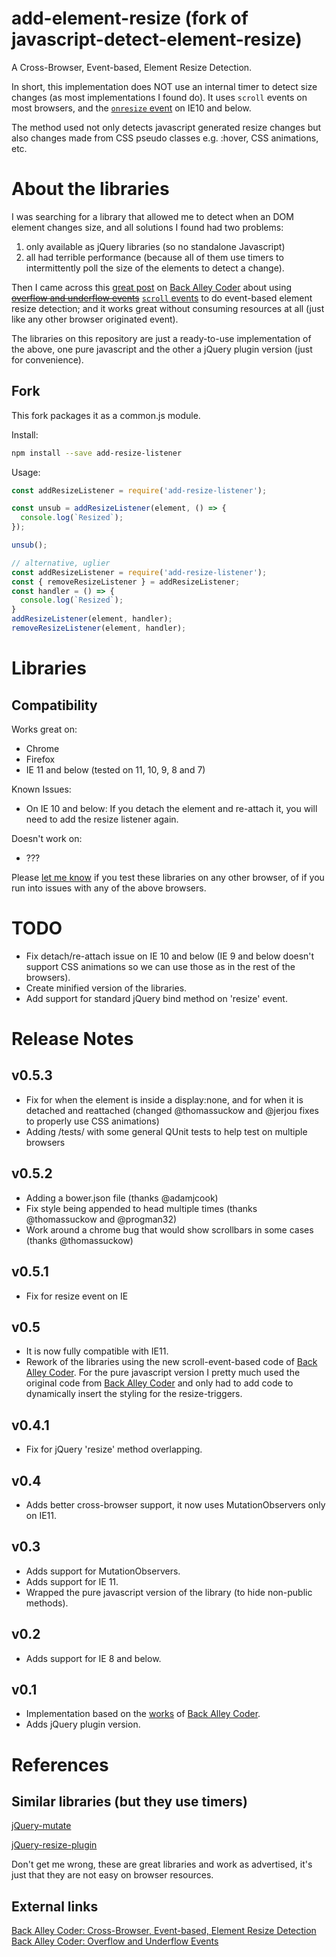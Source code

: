 add-element-resize (fork of javascript-detect-element-resize)
================================

A Cross-Browser, Event-based, Element Resize Detection.

In short, this implementation does NOT use an internal timer to detect size changes (as most implementations I found do).
It uses `scroll` events on most browsers, and the [`onresize` event][5] on IE10 and below.

The method used not only detects javascript generated resize changes but also changes made from CSS pseudo classes e.g. :hover, CSS animations, etc.

About the libraries
===================
I was searching for a library that allowed me to detect when an DOM element changes size, and all solutions I found had two problems:

 1. only available as jQuery libraries (so no standalone Javascript)
 2. all had terrible performance (because all of them use timers to intermittently poll the size of the elements to detect a change).

Then I came across this [great post][1] on [Back Alley Coder][3] about using ~~[overflow and underflow events][2]~~ [`scroll` events][2] to do event-based element resize detection; and it works great without consuming resources at all (just like any other browser originated event).

The libraries on this repository are just a ready-to-use implementation of the above, one pure javascript and the other a jQuery plugin version (just for convenience).

## Fork

This fork packages it as a common.js module.

Install:

```sh
npm install --save add-resize-listener
```

Usage:

```js
const addResizeListener = require('add-resize-listener');

const unsub = addResizeListener(element, () => {
  console.log(`Resized`);
});

unsub();

// alternative, uglier
const addResizeListener = require('add-resize-listener');
const { removeResizeListener } = addResizeListener;
const handler = () => {
  console.log(`Resized`);
}
addResizeListener(element, handler);
removeResizeListener(element, handler);
```

Libraries
=========


Compatibility
-------------
Works great on:

 - Chrome
 - Firefox
 - IE 11 and below (tested on 11, 10, 9, 8 and 7)

Known Issues:

 - On IE 10 and below: If you detach the element and re-attach it, you will need to add the resize listener again.

Doesn't work on:

 - ???

Please [let me know](https://github.com/sdecima/javascript-detect-element-resize/issues) if you test these libraries on any other browser, of if you run into issues with any of the above browsers.

TODO
====

 - Fix detach/re-attach issue on IE 10 and below (IE 9 and below doesn't support CSS animations so we can use those as in the rest of the browsers).
 - Create minified version of the libraries.
 - Add support for standard jQuery bind method on 'resize' event.

Release Notes
=============
v0.5.3
------

 - Fix for when the element is inside a display:none, and for when it is detached and reattached (changed @thomassuckow and @jerjou fixes to properly use CSS animations)
 - Adding /tests/ with some general QUnit tests to help test on multiple browsers

v0.5.2
------

 - Adding a bower.json file (thanks @adamjcook)
 - Fix style being appended to head multiple times (thanks @thomassuckow and @progman32)
 - Work around a chrome bug that would show scrollbars in some cases (thanks @thomassuckow)

v0.5.1
------

 - Fix for resize event on IE

v0.5
----

 - It is now fully compatible with IE11.
 - Rework of the libraries using the new scroll-event-based code of [Back Alley Coder][1]. For the pure javascript version I pretty much used the original code from [Back Alley Coder][1] and only had to add code to dynamically insert the styling for the resize-triggers.

v0.4.1
----

 - Fix for jQuery 'resize' method overlapping.

v0.4
----

 - Adds better cross-browser support, it now uses MutationObservers only on IE11.

v0.3
----

 - Adds support for MutationObservers.
 - Adds support for IE 11.
 - Wrapped the pure javascript version of the library (to hide non-public methods).

v0.2
----

 - Adds support for IE 8 and below.

v0.1
----

 - Implementation based on the [works][1] of [Back Alley Coder][3].
 - Adds jQuery plugin version.


References
==========

Similar libraries (but they use timers)
---------------------------------------
[jQuery-mutate](http://www.jqui.net/jquery-projects/jquery-mutate-official/)

[jQuery-resize-plugin](http://benalman.com/projects/jquery-resize-plugin/)


Don't get me wrong, these are great libraries and work as advertised, it's just that they are not easy on browser resources.

External links
--------------
[Back Alley Coder: Cross-Browser, Event-based, Element Resize Detection][1]  
[Back Alley Coder: Overflow and Underflow Events][2]

[1]: http://www.backalleycoder.com/2013/03/18/cross-browser-event-based-element-resize-detection/
[2]: http://www.backalleycoder.com/2013/03/14/oft-overlooked-overflow-and-underflow-events/
[3]: http://www.backalleycoder.com/
[4]: http://www.w3.org/TR/dom/#mutation-observers
[5]: http://msdn.microsoft.com/en-us/library/ie/ms536959

